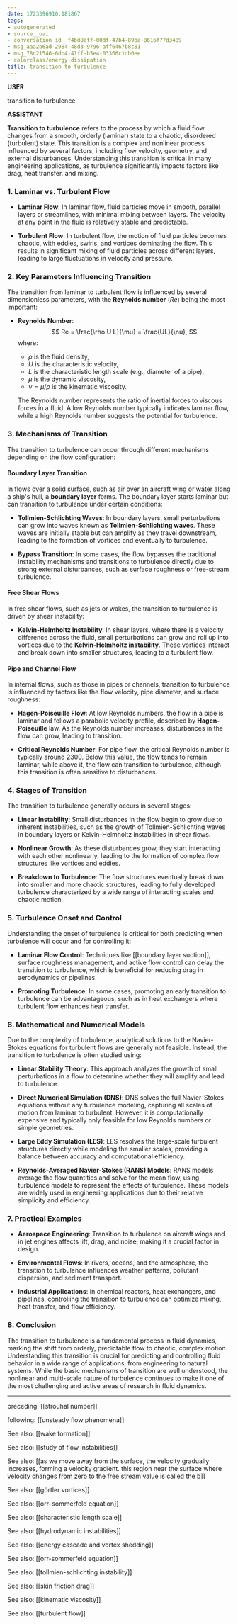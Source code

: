 ```yaml
---
date: 1723396910.181867
tags:
- autogenerated
- source__oai
- conversation_id__f4bd8eff-00df-47b4-89ba-8616f77d3489
- msg_aaa2b6ad-2984-48d3-9796-aff6467b8c81
- msg_78c21546-6db4-41ff-b5e4-03366c1db0ee
- colorclass/energy-dissipation
title: transition to turbulence
---
```


**USER**

transition to turbulence


**ASSISTANT**

**Transition to turbulence** refers to the process by which a fluid flow changes from a smooth, orderly (laminar) state to a chaotic, disordered (turbulent) state. This transition is a complex and nonlinear process influenced by several factors, including flow velocity, geometry, and external disturbances. Understanding this transition is critical in many engineering applications, as turbulence significantly impacts factors like drag, heat transfer, and mixing.

### 1. **Laminar vs. Turbulent Flow**

- **Laminar Flow**: In laminar flow, fluid particles move in smooth, parallel layers or streamlines, with minimal mixing between layers. The velocity at any point in the fluid is relatively stable and predictable.
  
- **Turbulent Flow**: In turbulent flow, the motion of fluid particles becomes chaotic, with eddies, swirls, and vortices dominating the flow. This results in significant mixing of fluid particles across different layers, leading to large fluctuations in velocity and pressure.

### 2. **Key Parameters Influencing Transition**

The transition from laminar to turbulent flow is influenced by several dimensionless parameters, with the **Reynolds number** ($Re$) being the most important:

- **Reynolds Number**:
  $$
  Re = \frac{\rho U L}{\mu} = \frac{UL}{\nu},
  $$
  where:
  - $\rho$ is the fluid density,
  - $U$ is the characteristic velocity,
  - $L$ is the characteristic length scale (e.g., diameter of a pipe),
  - $\mu$ is the dynamic viscosity,
  - $\nu = \mu/\rho$ is the kinematic viscosity.

  The Reynolds number represents the ratio of inertial forces to viscous forces in a fluid. A low Reynolds number typically indicates laminar flow, while a high Reynolds number suggests the potential for turbulence.

### 3. **Mechanisms of Transition**

The transition to turbulence can occur through different mechanisms depending on the flow configuration:

#### **Boundary Layer Transition**
In flows over a solid surface, such as air over an aircraft wing or water along a ship's hull, a **boundary layer** forms. The boundary layer starts laminar but can transition to turbulence under certain conditions:

- **Tollmien-Schlichting Waves**: In boundary layers, small perturbations can grow into waves known as **Tollmien-Schlichting waves**. These waves are initially stable but can amplify as they travel downstream, leading to the formation of vortices and eventually to turbulence.

- **Bypass Transition**: In some cases, the flow bypasses the traditional instability mechanisms and transitions to turbulence directly due to strong external disturbances, such as surface roughness or free-stream turbulence.

#### **Free Shear Flows**
In free shear flows, such as jets or wakes, the transition to turbulence is driven by shear instability:

- **Kelvin-Helmholtz Instability**: In shear layers, where there is a velocity difference across the fluid, small perturbations can grow and roll up into vortices due to the **Kelvin-Helmholtz instability**. These vortices interact and break down into smaller structures, leading to a turbulent flow.

#### **Pipe and Channel Flow**
In internal flows, such as those in pipes or channels, transition to turbulence is influenced by factors like the flow velocity, pipe diameter, and surface roughness:

- **Hagen-Poiseuille Flow**: At low Reynolds numbers, the flow in a pipe is laminar and follows a parabolic velocity profile, described by **Hagen-Poiseuille** law. As the Reynolds number increases, disturbances in the flow can grow, leading to transition.

- **Critical Reynolds Number**: For pipe flow, the critical Reynolds number is typically around 2300. Below this value, the flow tends to remain laminar, while above it, the flow can transition to turbulence, although this transition is often sensitive to disturbances.

### 4. **Stages of Transition**

The transition to turbulence generally occurs in several stages:

- **Linear Instability**: Small disturbances in the flow begin to grow due to inherent instabilities, such as the growth of Tollmien-Schlichting waves in boundary layers or Kelvin-Helmholtz instabilities in shear flows.

- **Nonlinear Growth**: As these disturbances grow, they start interacting with each other nonlinearly, leading to the formation of complex flow structures like vortices and eddies.

- **Breakdown to Turbulence**: The flow structures eventually break down into smaller and more chaotic structures, leading to fully developed turbulence characterized by a wide range of interacting scales and chaotic motion.

### 5. **Turbulence Onset and Control**

Understanding the onset of turbulence is critical for both predicting when turbulence will occur and for controlling it:

- **Laminar Flow Control**: Techniques like [[boundary layer suction]], surface roughness management, and active flow control can delay the transition to turbulence, which is beneficial for reducing drag in aerodynamics or pipelines.

- **Promoting Turbulence**: In some cases, promoting an early transition to turbulence can be advantageous, such as in heat exchangers where turbulent flow enhances heat transfer.

### 6. **Mathematical and Numerical Models**

Due to the complexity of turbulence, analytical solutions to the Navier-Stokes equations for turbulent flows are generally not feasible. Instead, the transition to turbulence is often studied using:

- **Linear Stability Theory**: This approach analyzes the growth of small perturbations in a flow to determine whether they will amplify and lead to turbulence.

- **Direct Numerical Simulation (DNS)**: DNS solves the full Navier-Stokes equations without any turbulence modeling, capturing all scales of motion from laminar to turbulent. However, it is computationally expensive and typically only feasible for low Reynolds numbers or simple geometries.

- **Large Eddy Simulation (LES)**: LES resolves the large-scale turbulent structures directly while modeling the smaller scales, providing a balance between accuracy and computational efficiency.

- **Reynolds-Averaged Navier-Stokes (RANS) Models**: RANS models average the flow quantities and solve for the mean flow, using turbulence models to represent the effects of turbulence. These models are widely used in engineering applications due to their relative simplicity and efficiency.

### 7. **Practical Examples**

- **Aerospace Engineering**: Transition to turbulence on aircraft wings and in jet engines affects lift, drag, and noise, making it a crucial factor in design.

- **Environmental Flows**: In rivers, oceans, and the atmosphere, the transition to turbulence influences weather patterns, pollutant dispersion, and sediment transport.

- **Industrial Applications**: In chemical reactors, heat exchangers, and pipelines, controlling the transition to turbulence can optimize mixing, heat transfer, and flow efficiency.

### 8. **Conclusion**

The transition to turbulence is a fundamental process in fluid dynamics, marking the shift from orderly, predictable flow to chaotic, complex motion. Understanding this transition is crucial for predicting and controlling fluid behavior in a wide range of applications, from engineering to natural systems. While the basic mechanisms of transition are well understood, the nonlinear and multi-scale nature of turbulence continues to make it one of the most challenging and active areas of research in fluid dynamics.


---

preceding: [[strouhal number]]  


following: [[unsteady flow phenomena]]

See also: [[wake formation]]


See also: [[study of flow instabilities]]


See also: [[as we move away from the surface, the velocity gradually increases, forming a velocity gradient. this region near the surface where velocity changes from zero to the free stream value is called the b]]


See also: [[görtler vortices]]


See also: [[orr–sommerfeld equation]]


See also: [[characteristic length scale]]


See also: [[hydrodynamic instabilities]]


See also: [[energy cascade and vortex shedding]]


See also: [[orr-sommerfeld equation]]


See also: [[tollmien-schlichting instability]]


See also: [[skin friction drag]]


See also: [[kinematic viscosity]]


See also: [[turbulent flow]]